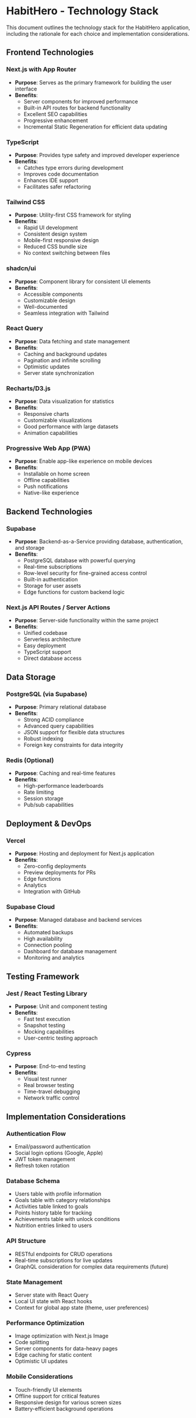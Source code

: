 # HabitHero - Technology Stack

This document outlines the technology stack for the HabitHero application, including the rationale for each choice and implementation considerations.

## Frontend Technologies

### Next.js with App Router
- **Purpose**: Serves as the primary framework for building the user interface
- **Benefits**:
  - Server components for improved performance
  - Built-in API routes for backend functionality
  - Excellent SEO capabilities
  - Progressive enhancement
  - Incremental Static Regeneration for efficient data updating

### TypeScript
- **Purpose**: Provides type safety and improved developer experience
- **Benefits**:
  - Catches type errors during development
  - Improves code documentation
  - Enhances IDE support
  - Facilitates safer refactoring

### Tailwind CSS
- **Purpose**: Utility-first CSS framework for styling
- **Benefits**:
  - Rapid UI development
  - Consistent design system
  - Mobile-first responsive design
  - Reduced CSS bundle size
  - No context switching between files

### shadcn/ui
- **Purpose**: Component library for consistent UI elements
- **Benefits**:
  - Accessible components
  - Customizable design
  - Well-documented
  - Seamless integration with Tailwind

### React Query
- **Purpose**: Data fetching and state management
- **Benefits**:
  - Caching and background updates
  - Pagination and infinite scrolling
  - Optimistic updates
  - Server state synchronization

### Recharts/D3.js
- **Purpose**: Data visualization for statistics
- **Benefits**:
  - Responsive charts
  - Customizable visualizations
  - Good performance with large datasets
  - Animation capabilities

### Progressive Web App (PWA)
- **Purpose**: Enable app-like experience on mobile devices
- **Benefits**:
  - Installable on home screen
  - Offline capabilities
  - Push notifications
  - Native-like experience

## Backend Technologies

### Supabase
- **Purpose**: Backend-as-a-Service providing database, authentication, and storage
- **Benefits**:
  - PostgreSQL database with powerful querying
  - Real-time subscriptions
  - Row-level security for fine-grained access control
  - Built-in authentication
  - Storage for user assets
  - Edge functions for custom backend logic

### Next.js API Routes / Server Actions
- **Purpose**: Server-side functionality within the same project
- **Benefits**:
  - Unified codebase
  - Serverless architecture
  - Easy deployment
  - TypeScript support
  - Direct database access

## Data Storage

### PostgreSQL (via Supabase)
- **Purpose**: Primary relational database
- **Benefits**:
  - Strong ACID compliance
  - Advanced query capabilities
  - JSON support for flexible data structures
  - Robust indexing
  - Foreign key constraints for data integrity

### Redis (Optional)
- **Purpose**: Caching and real-time features
- **Benefits**:
  - High-performance leaderboards
  - Rate limiting
  - Session storage
  - Pub/sub capabilities

## Deployment & DevOps

### Vercel
- **Purpose**: Hosting and deployment for Next.js application
- **Benefits**:
  - Zero-config deployments
  - Preview deployments for PRs
  - Edge functions
  - Analytics
  - Integration with GitHub

### Supabase Cloud
- **Purpose**: Managed database and backend services
- **Benefits**:
  - Automated backups
  - High availability
  - Connection pooling
  - Dashboard for database management
  - Monitoring and analytics

## Testing Framework

### Jest / React Testing Library
- **Purpose**: Unit and component testing
- **Benefits**:
  - Fast test execution
  - Snapshot testing
  - Mocking capabilities
  - User-centric testing approach

### Cypress
- **Purpose**: End-to-end testing
- **Benefits**:
  - Visual test runner
  - Real browser testing
  - Time-travel debugging
  - Network traffic control

## Implementation Considerations

### Authentication Flow
- Email/password authentication
- Social login options (Google, Apple)
- JWT token management
- Refresh token rotation

### Database Schema
- Users table with profile information
- Goals table with category relationships
- Activities table linked to goals
- Points history table for tracking
- Achievements table with unlock conditions
- Nutrition entries linked to users

### API Structure
- RESTful endpoints for CRUD operations
- Real-time subscriptions for live updates
- GraphQL consideration for complex data requirements (future)

### State Management
- Server state with React Query
- Local UI state with React hooks
- Context for global app state (theme, user preferences)

### Performance Optimization
- Image optimization with Next.js Image
- Code splitting
- Server components for data-heavy pages
- Edge caching for static content
- Optimistic UI updates

### Mobile Considerations
- Touch-friendly UI elements
- Offline support for critical features
- Responsive design for various screen sizes
- Battery-efficient background operations
